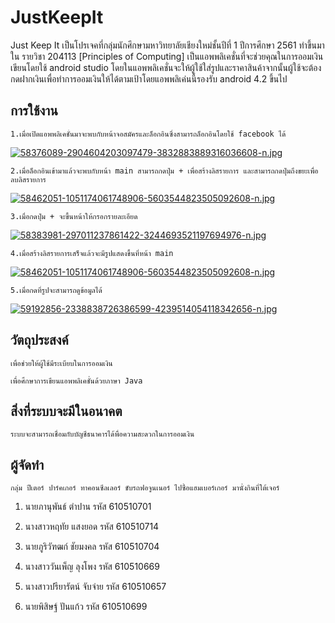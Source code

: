 # JustKeepIt
Just Keep It เป็นโปรเจคที่กลุ่มนักศึกษามหาวิทยาลัยเชียงใหม่ชั้นปีที่ 1 ปีการศึกษา 2561 ทำขึ้นมาใน รายวิชา 204113 [Principles of Computing] เป็นแอพพลิเคชั่นที่จะช่วยคุณในการออมเงินเขียนโดยใช้ android studio โดยในแอพพลิเคชั่นจะให้ผู้ใช้ใส่รูปและราคาสินค้าจากนั้นผู้ใช้จะต้องกดฝากเงินเพื่อทำการออมเงินให้ได้ตามเป้าโดยแอพพลิเค่นนี้รองรับ android 4.2 ขึ้นไป

## การใช้งาน
    1.เมื่อเปิดแอพพลิเคชั่นมาจะพบกับหน้าจอสมัครและล็อกอินซึ่งสามารถล็อกอินโดยใช้ facebook ได้
    
[![58376089-2904604203097479-3832883889316036608-n.jpg](https://i.postimg.cc/Y0MhyGy7/58376089-2904604203097479-3832883889316036608-n.jpg)](https://postimg.cc/bDVyZJhV)
    
    2.เมื่อล็อกอินเข้ามาแล้วจะพบกับหน้า main สามารถกดปุ่ม + เพื่อสร้างลิสรายการ และสามารถกดปุ่มถึงขยะเพื่อลบลิสรายการ
    
[![58462051-1051174061748906-5603544823505092608-n.jpg](https://i.postimg.cc/gJDYjMN9/58462051-1051174061748906-5603544823505092608-n.jpg)](https://postimg.cc/qhNfZxPQ)

    3.เมื่อกดปุ่ม + จะขึ้นหน้าให้กรอกรายละเอียด
[![58383981-297011237861422-3244693521197694976-n.jpg](https://i.postimg.cc/6psDsrfC/58383981-297011237861422-3244693521197694976-n.jpg)](https://postimg.cc/6y0HnGSQ)

    4.เมื่อสร้างลิสรายการเสร็จแล้วจะมีรูปแสดงขึ้นที่หน้า main
[![58462051-1051174061748906-5603544823505092608-n.jpg](https://i.postimg.cc/gJDYjMN9/58462051-1051174061748906-5603544823505092608-n.jpg)](https://postimg.cc/qhNfZxPQ)

    5.เมื่อกดที่รูปจะสามารถดูข้อมูลได้
[![59192856-2338838726386599-4239514054118342656-n.jpg](https://i.postimg.cc/Dz467HfZ/59192856-2338838726386599-4239514054118342656-n.jpg)](https://postimg.cc/8FDMHy6Q)

## วัตถุประสงค์

	เพื่อช่วยให้ผู้ใช้มีระเบียบในการออมเงิน
  
	เพื่อศึกษาการเขียนแอพพลิเคชั่นด้วยภาษา Java
  
## สิ่งที่ระบบจะมีในอนาคต

	ระบบจะสามารถเชื่อมกับบัญชีธนาคารได้พื่อความสะดวกในการออมเงิน
  

## ผู้จัดทำ

    กลุ่ม ปีเตอร์ ปาร์คเกอร์ ทาคอนซีลเลอร์ ขับรถฟอจูนเนอร์ ไปซื้อแฮมเบอร์เกอร์ มานั่งกินที่ใต้เจอร์
  
  1. นายภานุพันธ์ ตำปาน  รหัส 610510701 
  
  2. นางสาวหฤทัย แสงยอด  รหัส 610510714 
  
  3. นายภูริวัฑฒก์ ชัยมงคล  รหัส 610510704
  
  4. นางสาววันเพ็ญ ลุงโพง  รหัส 610510669
  
  5. นางสาวปรียารัตน์ จับจ่าย  รหัส 610510657
  
  6. นายพิสิษฐ์ ปันแก้ว  รหัส 610510699

